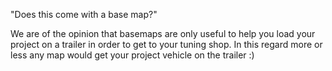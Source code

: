"Does this come with a base map?"

We are of the opinion that basemaps are only useful to help you load your project on a trailer in order to get to your tuning shop. In this regard more or less any map would get your project vehicle on the trailer :)
